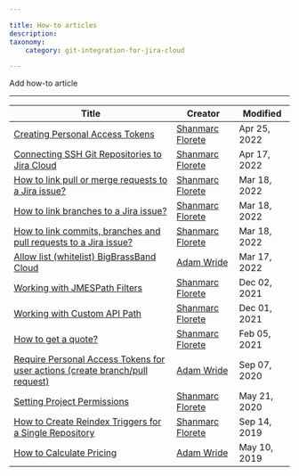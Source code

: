 ```yaml
---

title: How-to articles
description:
taxonomy:
    category: git-integration-for-jira-cloud

---
```


Add how-to article

* * *

| Title | Creator | Modified |
| --- | --- | --- |
| [Creating Personal Access Tokens](/wiki/spaces/GITCLOUD/pages/107216897/Creating+Personal+Access+Tokens) | [Shanmarc Florete](/people/557058:1e48e57d-18d4-4bf2-8ae7-0e8b25958331?ref=confluence) | Apr 25, 2022 |
| [Connecting SSH Git Repositories to Jira Cloud](/wiki/spaces/GITCLOUD/pages/864288769/Connecting+SSH+Git+Repositories+to+Jira+Cloud) | [Shanmarc Florete](/people/557058:1e48e57d-18d4-4bf2-8ae7-0e8b25958331?ref=confluence) | Apr 17, 2022 |
| [How to link pull or merge requests to a Jira issue?](/wiki/spaces/GITCLOUD/pages/2091220997) | [Shanmarc Florete](/people/557058:1e48e57d-18d4-4bf2-8ae7-0e8b25958331?ref=confluence) | Mar 18, 2022 |
| [How to link branches to a Jira issue?](/wiki/spaces/GITCLOUD/pages/2090729485) | [Shanmarc Florete](/people/557058:1e48e57d-18d4-4bf2-8ae7-0e8b25958331?ref=confluence) | Mar 18, 2022 |
| [How to link commits, branches and pull requests to a Jira issue?](/wiki/spaces/GITCLOUD/pages/1503526923) | [Shanmarc Florete](/people/557058:1e48e57d-18d4-4bf2-8ae7-0e8b25958331?ref=confluence) | Mar 18, 2022 |
| [Allow list (whitelist) BigBrassBand Cloud](/wiki/spaces/GITCLOUD/pages/121241614/Allow+list+%28whitelist%29+BigBrassBand+Cloud) | [Adam Wride](/people/557058:722bff1a-09a0-4ddd-b711-f23d9b67d17a?ref=confluence) | Mar 17, 2022 |
| [Working with JMESPath Filters](/wiki/spaces/GITCLOUD/pages/133234759/Working+with+JMESPath+Filters) | [Shanmarc Florete](/people/557058:1e48e57d-18d4-4bf2-8ae7-0e8b25958331?ref=confluence) | Dec 02, 2021 |
| [Working with Custom API Path](/wiki/spaces/GITCLOUD/pages/133201972/Working+with+Custom+API+Path) | [Shanmarc Florete](/people/557058:1e48e57d-18d4-4bf2-8ae7-0e8b25958331?ref=confluence) | Dec 01, 2021 |
| [How to get a quote?](/wiki/spaces/GITCLOUD/pages/1165459457) | [Shanmarc Florete](/people/557058:1e48e57d-18d4-4bf2-8ae7-0e8b25958331?ref=confluence) | Feb 05, 2021 |
| [Require Personal Access Tokens for user actions (create branch/pull request)](/wiki/spaces/GITCLOUD/pages/131137621) | [Adam Wride](/people/557058:722bff1a-09a0-4ddd-b711-f23d9b67d17a?ref=confluence) | Sep 07, 2020 |
| [Setting Project Permissions](/wiki/spaces/GITCLOUD/pages/509509708/Setting+Project+Permissions) | [Shanmarc Florete](/people/557058:1e48e57d-18d4-4bf2-8ae7-0e8b25958331?ref=confluence) | May 21, 2020 |
| [How to Create Reindex Triggers for a Single Repository](/wiki/spaces/GITCLOUD/pages/132448361/How+to+Create+Reindex+Triggers+for+a+Single+Repository) | [Shanmarc Florete](/people/557058:1e48e57d-18d4-4bf2-8ae7-0e8b25958331?ref=confluence) | Sep 14, 2019 |
| [How to Calculate Pricing](/wiki/spaces/GITCLOUD/pages/128483369/How+to+Calculate+Pricing) | [Adam Wride](/people/557058:722bff1a-09a0-4ddd-b711-f23d9b67d17a?ref=confluence) | May 10, 2019 |